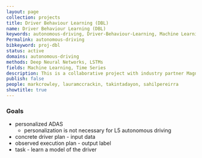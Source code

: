 ```yaml
---
layout: page
collection: projects
title: Driver Behaviour Learning (DBL)
name: Driver Behaviour Learning (DBL)
keywords: autonomous-driving, Driver-Behaviour-Learning, Machine Learning, Vision, Control
Permalink: autonomous-driving
bibkeyword: proj-dbl
status: active
domains: autonomous-driving
methods: Deep Neural Networks, LSTMs
fields: Machine Learning, Time Series
description: This is a collaborative project with industry partner Magna International to collect real world data about human driving behaviour in order to enable training of accurate predictive models of human driving for modern ADAS.
publish: false
people: markcrowley, lauramccrackin, takintadayon, sahilpereirra
showtitle: true
---
```


### Goals
- personalized ADAS
    - personalization is not necessary for L5 autonomous driving
- concrete driver plan - input data
- observed execution plan - output label
- task - learn a model of the driver

